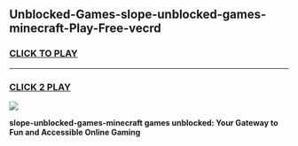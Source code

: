 
## Unblocked-Games-slope-unblocked-games-minecraft-Play-Free-vecrd
<h3>
<a href="https://premium76.site?title=slope-unblocked-games-minecraft&ref=23A">CLICK TO PLAY</a></h3>
<hr>

<h3>
<a href="https://premium76.site?title=slope-unblocked-games-minecraft&ref=23A">CLICK 2 PLAY</a>
  
</h3>

<a href="https://premium76.site?title=slope-unblocked-games-minecraft&ref=23A"><img src="https://clearcache.store/games.png"></a>


**slope-unblocked-games-minecraft games unblocked: Your Gateway to Fun and Accessible Online Gaming**
